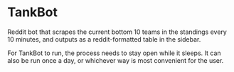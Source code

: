 # TankBot
Reddit bot that scrapes the current bottom 10 teams in the standings every 10 minutes, and outputs as a reddit-formatted table in the sidebar.

For TankBot to run, the process needs to stay open while it sleeps. It can also be run once a day, or whichever way is most convenient for the user.
